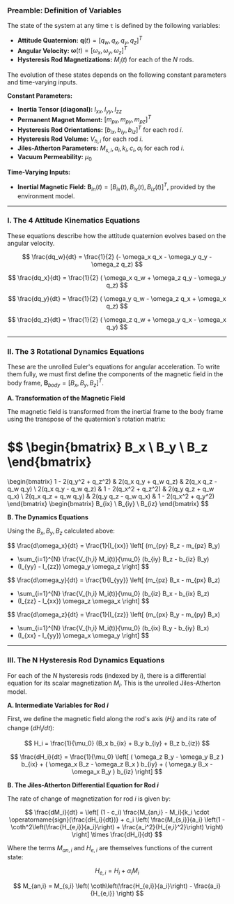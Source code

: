 ### Preamble: Definition of Variables

The state of the system at any time `t` is defined by the following variables:
*   **Attitude Quaternion:** $\mathbf{q}(t) = [q_w, q_x, q_y, q_z]^T$
*   **Angular Velocity:** $\boldsymbol{\omega}(t) = [\omega_x, \omega_y, \omega_z]^T$
*   **Hysteresis Rod Magnetizations:** $M_i(t)$ for each of the $N$ rods.

The evolution of these states depends on the following constant parameters and time-varying inputs.

**Constant Parameters:**
*   **Inertia Tensor (diagonal):** $I_{xx}, I_{yy}, I_{zz}$
*   **Permanent Magnet Moment:** $[m_{px}, m_{py}, m_{pz}]^T$
*   **Hysteresis Rod Orientations:** $[b_{ix}, b_{iy}, b_{iz}]^T$ for each rod $i$.
*   **Hysteresis Rod Volume:** $V_{h,i}$ for each rod $i$.
*   **Jiles-Atherton Parameters:** $M_{s,i}, a_i, k_i, c_i, \alpha_i$ for each rod $i$.
*   **Vacuum Permeability:** $\mu_0$

**Time-Varying Inputs:**
*   **Inertial Magnetic Field:** $\mathbf{B}_{in}(t) = [B_{ix}(t), B_{iy}(t), B_{iz}(t)]^T$, provided by the environment model.

---

### I. The 4 Attitude Kinematics Equations

These equations describe how the attitude quaternion evolves based on the angular velocity.

$$
\frac{dq_w}{dt} = \frac{1}{2} (- \omega_x q_x - \omega_y q_y - \omega_z q_z)
$$

$$
\frac{dq_x}{dt} = \frac{1}{2} ( \omega_x q_w + \omega_z q_y - \omega_y q_z)
$$

$$
\frac{dq_y}{dt} = \frac{1}{2} ( \omega_y q_w - \omega_z q_x + \omega_x q_z)
$$

$$
\frac{dq_z}{dt} = \frac{1}{2} ( \omega_z q_w + \omega_y q_x - \omega_x q_y)
$$

---

### II. The 3 Rotational Dynamics Equations

These are the unrolled Euler's equations for angular acceleration. To write them fully, we must first define the components of the magnetic field in the body frame, $\mathbf{B}_{body} = [B_x, B_y, B_z]^T$.

**A. Transformation of the Magnetic Field**

The magnetic field is transformed from the inertial frame to the body frame using the transpose of the quaternion's rotation matrix:

$$
\begin{bmatrix} B_x \\ B_y \\ B_z \end{bmatrix}
=
\begin{bmatrix}
1 - 2(q_y^2 + q_z^2) & 2(q_x q_y + q_w q_z) & 2(q_x q_z - q_w q_y) \\
2(q_x q_y - q_w q_z) & 1 - 2(q_x^2 + q_z^2) & 2(q_y q_z + q_w q_x) \\
2(q_x q_z + q_w q_y) & 2(q_y q_z - q_w q_x) & 1 - 2(q_x^2 + q_y^2)
\end{bmatrix}
\begin{bmatrix} B_{ix} \\ B_{iy} \\ B_{iz} \end{bmatrix}
$$

**B. The Dynamics Equations**

Using the $B_x, B_y, B_z$ calculated above:

$$
\frac{d\omega_x}{dt} = \frac{1}{I_{xx}} \left[
(m_{py} B_z - m_{pz} B_y)
+ \sum_{i=1}^{N} \frac{V_{h,i} M_i(t)}{\mu_0} (b_{iy} B_z - b_{iz} B_y)
+ (I_{yy} - I_{zz}) \omega_y \omega_z
\right]
$$

$$
\frac{d\omega_y}{dt} = \frac{1}{I_{yy}} \left[
(m_{pz} B_x - m_{px} B_z)
+ \sum_{i=1}^{N} \frac{V_{h,i} M_i(t)}{\mu_0} (b_{iz} B_x - b_{ix} B_z)
+ (I_{zz} - I_{xx}) \omega_z \omega_x
\right]
$$

$$
\frac{d\omega_z}{dt} = \frac{1}{I_{zz}} \left[
(m_{px} B_y - m_{py} B_x)
+ \sum_{i=1}^{N} \frac{V_{h,i} M_i(t)}{\mu_0} (b_{ix} B_y - b_{iy} B_x)
+ (I_{xx} - I_{yy}) \omega_x \omega_y
\right]
$$

---

### III. The N Hysteresis Rod Dynamics Equations

For each of the $N$ hysteresis rods (indexed by $i$), there is a differential equation for its scalar magnetization $M_i$. This is the unrolled Jiles-Atherton model.

**A. Intermediate Variables for Rod $i$**

First, we define the magnetic field along the rod's axis ($H_i$) and its rate of change ($dH_i/dt$):

$$
H_i = \frac{1}{\mu_0} (B_x b_{ix} + B_y b_{iy} + B_z b_{iz})
$$

$$
\frac{dH_i}{dt} = \frac{1}{\mu_0} \left[
  ( \omega_z B_y - \omega_y B_z ) b_{ix} +
  ( \omega_x B_z - \omega_z B_x ) b_{iy} +
  ( \omega_y B_x - \omega_x B_y ) b_{iz}
\right]
$$

**B. The Jiles-Atherton Differential Equation for Rod $i$**

The rate of change of magnetization for rod $i$ is given by:

$$
\frac{dM_i}{dt} = \left[
(1 - c_i) \frac{M_{an,i} - M_i}{k_i \cdot \operatorname{sign}(\frac{dH_i}{dt})}
+
c_i \left( \frac{M_{s,i}}{a_i} \left(1 - \coth^2\left(\frac{H_{e,i}}{a_i}\right) + \frac{a_i^2}{H_{e,i}^2}\right) \right)
\right] \times \frac{dH_i}{dt}
$$

Where the terms $M_{an,i}$ and $H_{e,i}$ are themselves functions of the current state:

$$
H_{e,i} = H_i + \alpha_i M_i
$$

$$
M_{an,i} = M_{s,i} \left( \coth\left(\frac{H_{e,i}}{a_i}\right) - \frac{a_i}{H_{e,i}} \right)
$$

